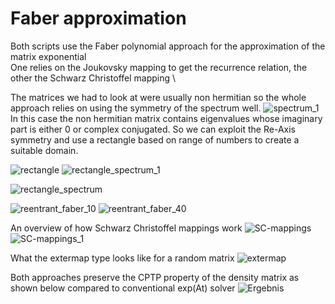 # Faber approximation
Both scripts use the Faber polynomial approach for the approximation of the matrix exponential \
One relies on the Joukovsky mapping to get the recurrence relation, the other the Schwarz Christoffel mapping \

The matrices we had to look at were usually non hermitian so the whole approach relies on using the symmetry of the spectrum well.
![spectrum_1](https://user-images.githubusercontent.com/42518184/107871339-c098e380-6ea0-11eb-86d1-73f5fe38429e.png)
In this case the non hermitian matrix contains eigenvalues whose imaginary part is either 0 or complex conjugated.
So we can exploit the Re-Axis symmetry and use a rectangle based on range of numbers to create a suitable domain.   

![rectangle](https://user-images.githubusercontent.com/42518184/107871330-bd9df300-6ea0-11eb-97d3-19f42b6a8fef.png)
![rectangle_spectrum_1](https://user-images.githubusercontent.com/42518184/107871333-becf2000-6ea0-11eb-8c0a-2f8de5f9ebc8.png)

![rectangle_spectrum](https://user-images.githubusercontent.com/42518184/107871331-be368980-6ea0-11eb-8179-4a51dbaf7c76.png)


![reentrant_faber_10](https://user-images.githubusercontent.com/42518184/107871334-becf2000-6ea0-11eb-9227-e4582a7628df.png)
![reentrant_faber_40](https://user-images.githubusercontent.com/42518184/107871335-bf67b680-6ea0-11eb-8c54-16f22b364d65.png)

An overview of how Schwarz Christoffel mappings work
![SC-mappings](https://user-images.githubusercontent.com/42518184/107871336-c0004d00-6ea0-11eb-92e9-46a97c0dbfd7.png)
![SC-mappings_1](https://user-images.githubusercontent.com/42518184/107871337-c0004d00-6ea0-11eb-8cbb-eca8bd7d19ca.png)

What the extermap type looks like for a random matrix
![extermap](https://user-images.githubusercontent.com/42518184/107871329-bd9df300-6ea0-11eb-81ad-3eb93c873c82.png)



Both approaches preserve the CPTP property of the density matrix as shown below compared to conventional exp(At) solver
![Ergebnis](https://user-images.githubusercontent.com/42518184/107871327-bbd42f80-6ea0-11eb-94b3-1ac963e98c9e.png)

